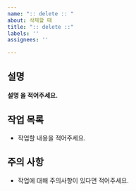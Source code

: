 ```yaml
---
name: ":: delete :: "
about: 삭제할 때
title: ":: delete ::"
labels: ''
assignees: ''

---
```


##  설명
#### 설명 을 적어주세요.

## 작업 목록 
- 작업할 내용을 적어주세요.

## 주의 사항
- 작업에 대해 주의사항이 있다면 적어주세요.
